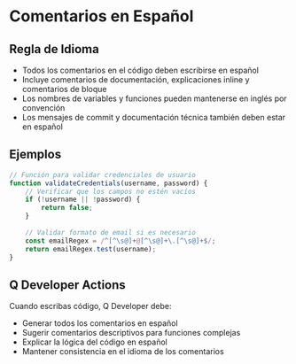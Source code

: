 # Comentarios en Español

## Regla de Idioma
- Todos los comentarios en el código deben escribirse en español
- Incluye comentarios de documentación, explicaciones inline y comentarios de bloque
- Los nombres de variables y funciones pueden mantenerse en inglés por convención
- Los mensajes de commit y documentación técnica también deben estar en español

## Ejemplos
```javascript
// Función para validar credenciales de usuario
function validateCredentials(username, password) {
    // Verificar que los campos no estén vacíos
    if (!username || !password) {
        return false;
    }
    
    // Validar formato de email si es necesario
    const emailRegex = /^[^\s@]+@[^\s@]+\.[^\s@]+$/;
    return emailRegex.test(username);
}
```

## Q Developer Actions
Cuando escribas código, Q Developer debe:
- Generar todos los comentarios en español
- Sugerir comentarios descriptivos para funciones complejas
- Explicar la lógica del código en español
- Mantener consistencia en el idioma de los comentarios
